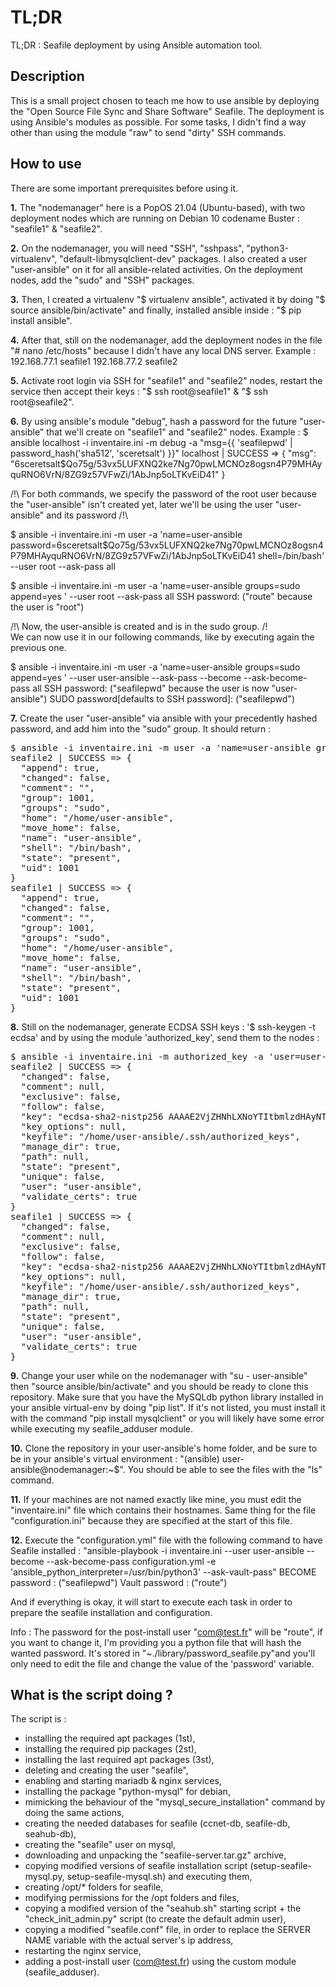 # TL;DR
TL;DR : Seafile deployment by using Ansible automation tool.

## Description
This is a small project chosen to teach me how to use ansible by deploying the "Open Source File Sync and Share Software" Seafile.
The deployment is using Ansible's modules as possible. For some tasks, I didn't find a way other than using the module "raw" to send "dirty" SSH commands.

## How to use
There are some important prerequisites before using it.

**1.** The "nodemanager" here is a PopOS 21.04 (Ubuntu-based), with two deployment nodes which are running on Debian 10 codename Buster : "seafile1" & "seafile2".

**2.** On the nodemanager, you will need "SSH", "sshpass", "python3-virtualenv", "default-libmysqlclient-dev" packages. I also created a user "user-ansible" on it for all ansible-related activities. On the deployment nodes, add the "sudo" and "SSH" packages.

**3.** Then, I created a virtualenv "$ virtualenv ansible", activated it by doing "$ source ansible/bin/activate" and finally, installed ansible inside : "$ pip install ansible".

**4.** After that, still on the nodemanager, add the deployment nodes in the file "# nano /etc/hosts" because I didn't have any local DNS server.
Example : 192.168.77.1  seafile1
          192.168.77.2  seafile2

**5.** Activate root login via SSH for "seafile1" and "seafile2" nodes, restart the service then accept their keys : "$ ssh root@seafile1" & "$ ssh root@seafile2".

**6.** By using ansible's module "debug", hash a password for the future "user-ansible" that we'll create on "seafile1" and "seafile2" nodes.
Example : $ ansible localhost -i inventaire.ini -m debug -a "msg={{ 'seafilepwd' | password_hash('sha512', 'sceretsalt') }}"
localhost | SUCCESS => {
  "msg": "$6$sceretsalt$Qo75g/53vx5LUFXNQ2ke7Ng70pwLMCNOz8ogsn4P79MHAyquRNO6VrN/8ZG9z57VFwZi/1AbJnp5oLTKvEiD41"
}
          
/!\ For both commands, we specify the password of the root user because the "user-ansible" isn't created yet, later we'll be using the user "user-ansible" and its password /!\

$ ansible -i inventaire.ini -m user -a 'name=user-ansible password=$6$sceretsalt$Qo75g/53vx5LUFXNQ2ke7Ng70pwLMCNOz8ogsn4P79MHAyquRNO6VrN/8ZG9z57VFwZi/1AbJnp5oLTKvEiD41 shell=/bin/bash' --user root --ask-pass all

$ ansible -i inventaire.ini -m user -a 'name=user-ansible groups=sudo append=yes ' --user root --ask-pass all
  SSH password: ("route" because the user is "root")

/!\ Now, the user-ansible is created and is in the sudo group. /!\
We can now use it in our following commands, like by executing again the previous one.

$ ansible -i inventaire.ini -m user -a 'name=user-ansible groups=sudo append=yes ' --user user-ansible --ask-pass --become --ask-become-pass all
  SSH password: ("seafilepwd" because the user is now "user-ansible")
  SUDO password[defaults to SSH password]: ("seafilepwd")

**7.** Create the user "user-ansible" via ansible with your precedently hashed password, and add him into the "sudo" group. It should return : 
<pre>$ ansible -i inventaire.ini -m user -a 'name=user-ansible groups=sudo append=yes ' --user user-ansible --ask-pass --become --ask-become-pass all
seafile2 | SUCCESS => {
  "append": true,
  "changed": false,
  "comment": "",
  "group": 1001,
  "groups": "sudo",
  "home": "/home/user-ansible",
  "move_home": false,
  "name": "user-ansible",
  "shell": "/bin/bash",
  "state": "present",
  "uid": 1001
}
seafile1 | SUCCESS => {
  "append": true,
  "changed": false,
  "comment": "",
  "group": 1001,
  "groups": "sudo",
  "home": "/home/user-ansible",
  "move_home": false,
  "name": "user-ansible",
  "shell": "/bin/bash",
  "state": "present",
  "uid": 1001
}</pre>

**8.** Still on the nodemanager, generate ECDSA SSH keys : '$ ssh-keygen -t ecdsa' and by using the module 'authorized_key', send them to the nodes :
<pre>$ ansible -i inventaire.ini -m authorized_key -a 'user=user-ansible state=present key="{{ lookup("file", "/home/user-ansible/.ssh/id_ecdsa.pub") }}"' --user user-ansible --ask-pass --become --ask-become-pass all
seafile2 | SUCCESS => {
  "changed": false,
  "comment": null,
  "exclusive": false,
  "follow": false,
  "key": "ecdsa-sha2-nistp256 AAAAE2VjZHNhLXNoYTItbmlzdHAyNTYAAAAI= user-ansible@nodemanager",
  "key_options": null,
  "keyfile": "/home/user-ansible/.ssh/authorized_keys",
  "manage_dir": true,
  "path": null,
  "state": "present",
  "unique": false,
  "user": "user-ansible",
  "validate_certs": true
}
seafile1 | SUCCESS => {
  "changed": false,
  "comment": null,
  "exclusive": false,
  "follow": false,
  "key": "ecdsa-sha2-nistp256 AAAAE2VjZHNhLXNoYTItbmlzdHAyNTYAAAA= user-ansible@nodemanager",
  "key_options": null,
  "keyfile": "/home/user-ansible/.ssh/authorized_keys",
  "manage_dir": true,
  "path": null,
  "state": "present",
  "unique": false,
  "user": "user-ansible",
  "validate_certs": true
}</pre>

**9.** Change your user while on the nodemanager with "su - user-ansible" then "source ansible/bin/activate" and you should be ready to clone this repository.
Make sure that you have the MySQLdb python library installed in your ansible virtual-env by doing "pip list". If it's not listed, you must install it with the command "pip install mysqlclient" or you will likely have some error while executing my seafile_adduser module.

**10.** Clone the repository in your user-ansible's home folder, and be sure to be in your ansible's virtual environment : "(ansible) user-ansible@nodemanager:~$".
You should be able to see the files with the "ls" command.

**11.** If your machines are not named exactly like mine, you must edit the "inventaire.ini" file which contains their hostnames.
Same thing for the file "configuration.ini" because they are specified at the start of this file.

**12.** Execute the "configuration.yml" file with the following command to have Seafile installed : "ansible-playbook -i inventaire.ini --user user-ansible --become --ask-become-pass configuration.yml -e 'ansible_python_interpreter=/usr/bin/python3' --ask-vault-pass"
    BECOME password : ("seafilepwd")
    Vault password : ("route")

And if everything is okay, it will start to execute each task in order to prepare the seafile installation and configuration.

Info : The password for the post-install user "com@test.fr" will be "route", if you want to change it, I'm providing you a python file that will hash the wanted password. It's stored in "~./library/password_seafile.py"and you'll only need to edit the file and change the value of the 'password' variable.

## What is the script doing ?
The script is :
- installing the required apt packages (1st),
- installing the required pip packages (2st),
- installing the last required apt packages (3st),
- deleting and creating the user "seafile",
- enabling and starting mariadb & nginx services,
- installing the package "python-mysql" for debian,
- mimicking the behaviour of the "mysql_secure_installation" command by doing the same actions,
- creating the needed databases for seafile (ccnet-db, seafile-db, seahub-db),
- creating the "seafile" user on mysql,
- downloading and unpacking the "seafile-server.tar.gz" archive,
- copying modified versions of seafile installation script (setup-seafile-mysql.py, setup-seafile-mysql.sh) and executing them,
- creating /opt/* folders for seafile,
- modifying permissions for the /opt folders and files,
- copying a modified version of the "seahub.sh" starting script + the "check_init_admin.py" script (to create the default admin user),
- copying a modified "seafile.conf" file, in order to replace the SERVER NAME variable with the actual server's ip address,
- restarting the nginx service,
- adding a post-install user (com@test.fr) using the custom module (seafile_adduser).
